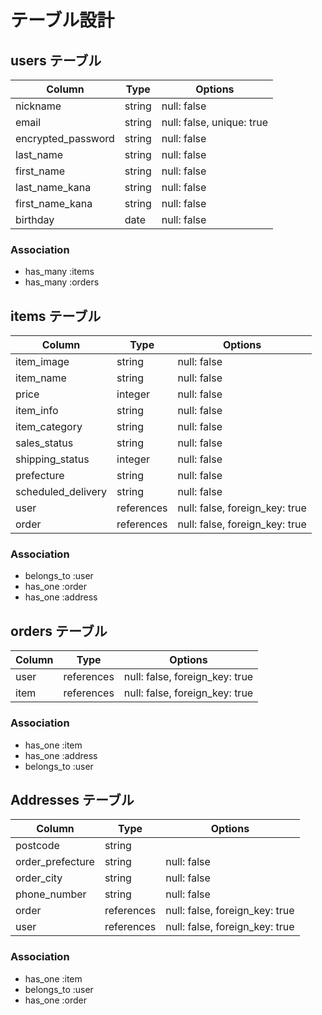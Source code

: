# テーブル設計

## users テーブル

| Column             | Type   | Options                   |
| ------------------ | ------ | ------------------------- |
| nickname           | string | null: false               |
| email              | string | null: false, unique: true |
| encrypted_password | string | null: false               |
| last_name          | string | null: false               |
| first_name         | string | null: false               |
| last_name_kana     | string | null: false               |
| first_name_kana    | string | null: false               |
| birthday           | date   | null: false               |

### Association

- has_many :items
- has_many :orders


## items テーブル

| Column             | Type       | Options                        |
| ------------------ | ---------- | ------------------------------ |
| item_image         | string     | null: false                    |
| item_name          | string     | null: false                    |
| price              | integer    | null: false                    |
| item_info          | string     | null: false                    |
| item_category      | string     | null: false                    |
| sales_status       | string     | null: false                    |
| shipping_status    | integer    | null: false                    |
| prefecture         | string     | null: false                    |
| scheduled_delivery | string     | null: false                    |
| user               | references | null: false, foreign_key: true |
| order              | references | null: false, foreign_key: true |

### Association

- belongs_to :user
- has_one :order
- has_one :address


## orders テーブル

| Column           | Type       | Options                        |
| ---------------- | ---------- | ------------------------------ |
| user             | references | null: false, foreign_key: true |
| item             | references | null: false, foreign_key: true |


### Association

- has_one :item
- has_one :address
- belongs_to :user


## Addresses テーブル

| Column           | Type       | Options                        |
| ---------------- | ---------- | ------------------------------ |
| postcode         | string     |                                |
| order_prefecture | string     | null: false                    |
| order_city       | string     | null: false                    |
| phone_number     | string     | null: false                    |
| order            | references | null: false, foreign_key: true |
| user             | references | null: false, foreign_key: true |

### Association

- has_one :item
- belongs_to :user
- has_one :order
